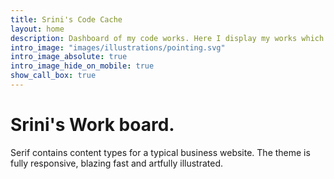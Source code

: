 ```yaml
---
title: Srini's Code Cache
layout: home
description: Dashboard of my code works. Here I display my works which you can access and request for any feature.
intro_image: "images/illustrations/pointing.svg"
intro_image_absolute: true
intro_image_hide_on_mobile: true
show_call_box: true
---
```


# Srini's Work board.

Serif contains content types for a typical business website. The theme is fully responsive, blazing fast and artfully illustrated.
